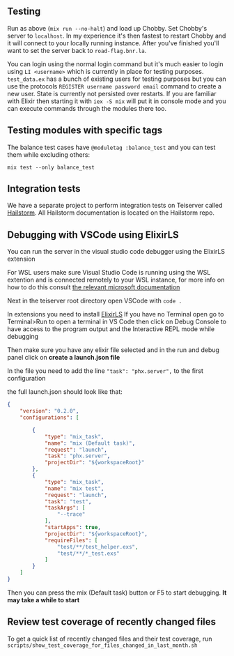 ## Testing
Run as above (`mix run --no-halt`) and load up Chobby. Set Chobby's server to `localhost`. In my experience it's then fastest to restart Chobby and it will connect to your locally running instance. After you've finished you'll want to set the server back to `road-flag.bnr.la`.

You can login using the normal login command but it's much easier to login using `LI <username>` which is currently in place for testing purposes. `test_data.ex` has a bunch of existing users for testing purposes but you can use the protocols `REGISTER username password email` command to create a new user. State is currently not persisted over restarts. If you are familiar with Elixir then starting it with `iex -S mix` will put it in console mode and you can execute commands through the modules there too.

## Testing modules with specific tags
The balance test cases have `@moduletag :balance_test` and you can test them while excluding others:
```
mix test --only balance_test
```

## Integration tests
We have a separate project to perform integration tests on Teiserver called [Hailstorm](https://github.com/beyond-all-reason/hailstorm). All Hailstorm documentation is located on the Hailstorm repo.

## Debugging with VSCode using ElixirLS
You can run the server in the visual studio code debugger using the ElixirLS extension

For WSL users make sure Visual Studio Code is running using the WSL extention and is connected remotely to your WSL instance, for more info on how to do this consult [the relevant microsoft documentation](https://code.visualstudio.com/docs/remote/wsl) 

Next in the teiserver root directory open VSCode with 
`code .`

In extensions you need to install [ElixirLS](https://marketplace.visualstudio.com/items?itemName=JakeBecker.elixir-ls) 
If you have no Terminal open go to Terminal>Run to open a terminal in VS Code then click on Debug Console to have access to the program output and the Interactive REPL mode while debugging

Then make sure you have any elixir file selected and in the run and debug panel click on **create a launch.json file**

In the file you need to add the line `"task": "phx.server",` to the first configuration

the full launch.json should look like that:
```json
{
    "version": "0.2.0",
    "configurations": [

        {
            "type": "mix_task",
            "name": "mix (Default task)",
            "request": "launch",
            "task": "phx.server",
            "projectDir": "${workspaceRoot}"
        },
        {
            "type": "mix_task",
            "name": "mix test",
            "request": "launch",
            "task": "test",
            "taskArgs": [
                "--trace"
            ],
            "startApps": true,
            "projectDir": "${workspaceRoot}",
            "requireFiles": [
                "test/**/test_helper.exs",
                "test/**/*_test.exs"
            ]
        }
    ]
}
```

Then you can press the mix (Default task) button or F5 to start debugging. **It may take a while to start**

## Review test coverage of recently changed files
To get a quick list of recently changed files and their test coverage, run `scripts/show_test_coverage_for_files_changed_in_last_month.sh`
